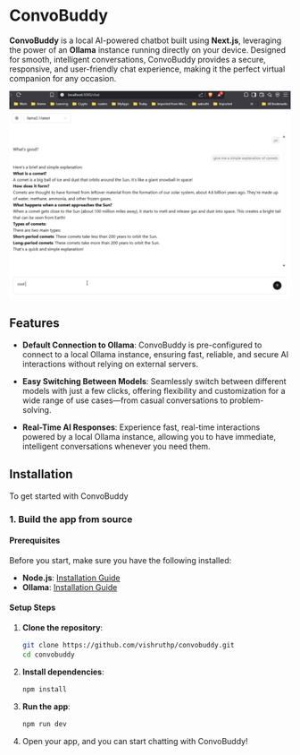 # ConvoBuddy



**ConvoBuddy** is a local AI-powered chatbot built using **Next.js**, leveraging the power of an **Ollama** instance running directly on your device. Designed for smooth, intelligent conversations, ConvoBuddy provides a secure, responsive, and user-friendly chat experience, making it the perfect virtual companion for any occasion.

![ConvoBuddy Screenshot](chat.png)

## Features

- **Default Connection to Ollama**: ConvoBuddy is pre-configured to connect to a local Ollama instance, ensuring fast, reliable, and secure AI interactions without relying on external servers.
  
- **Easy Switching Between Models**: Seamlessly switch between different models with just a few clicks, offering flexibility and customization for a wide range of use cases—from casual conversations to problem-solving.

- **Real-Time AI Responses**: Experience fast, real-time interactions powered by a local Ollama instance, allowing you to have immediate, intelligent conversations whenever you need them.

## Installation

To get started with ConvoBuddy

### 1. **Build the app from source**

#### Prerequisites
Before you start, make sure you have the following installed:

- **Node.js**: [Installation Guide](https://nodejs.org/en/download/)
- **Ollama**: [Installation Guide](https://ollama.com/)

#### Setup Steps

1. **Clone the repository**:
    ```bash
    git clone https://github.com/vishruthp/convobuddy.git
    cd convobuddy
    ```

2. **Install dependencies**:
    ```bash
    npm install
    ```
   
3. **Run the app**:
    ```bash
    npm run dev
    ```

4. Open your app, and you can start chatting with ConvoBuddy!


